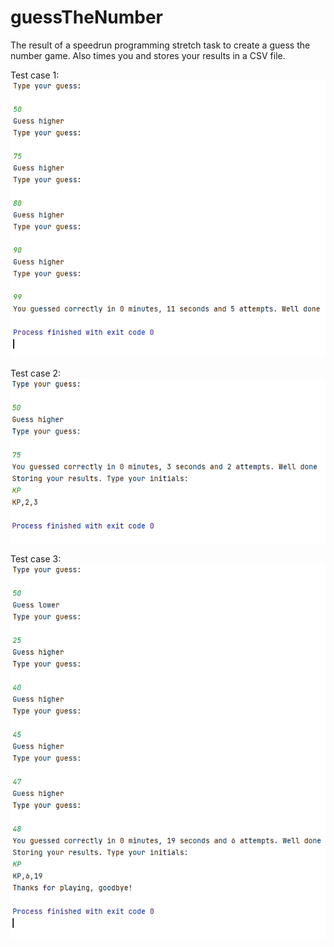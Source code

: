 # guessTheNumber
The result of a speedrun programming stretch task to create a guess the number game.
Also times you and stores your results in a CSV file.

Test case 1:
![Guess the number game, test case 1](./test_case.png)

Test case 2:
![Guess the number game, test case 2](./test_case_2.png)

Test case 3:
![Guess the number game, test case 3](./test_case_3.png)
